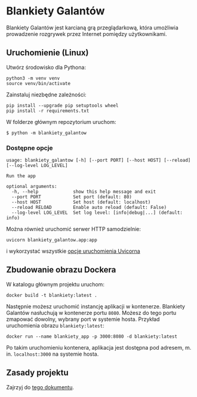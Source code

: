 # Blankiety Galantów

Blankiety Galantów jest karcianą grą przeglądarkową, która umożliwia prowadzenie rozgrywek przez Internet pomiędzy użytkownikami.

## Uruchomienie (Linux)
Utwórz środowisko dla Pythona:
```
python3 -m venv venv
source venv/bin/activate
```
Zainstaluj niezbędne zależności:
```
pip install --upgrade pip setuptools wheel
pip install -r requirements.txt
```
W folderze głównym repozytorium uruchom:
```
$ python -m blankiety_galantow
```

### Dostępne opcje
```
usage: blankiety_galantow [-h] [--port PORT] [--host HOST] [--reload] [--log-level LOG_LEVEL]

Run the app

optional arguments:
  -h, --help             show this help message and exit
  --port PORT            Set port (default: 80)
  --host HOST            Set host (default: localhost)
  --reload RELOAD        Enable auto reload (default: False)
  --log-level LOG_LEVEL  Set log level: [info|debug|...] (default: info)
```

Można również uruchomić serwer HTTP samodzielnie:
```
uvicorn blankiety_galantow.app:app
```
i wykorzystać wszystkie [opcje uruchomienia Uvicorna](https://www.uvicorn.org/deployment/)

## Zbudowanie obrazu Dockera

W katalogu głównym projektu uruchom:
```
docker build -t blankiety:latest .
```

Następnie możesz uruchomić instancję aplikacji w kontenerze. Blankiety Galantów nasłuchują w kontenerze portu `8080`. Możesz do tego portu zmapować dowolny, wybrany port w systemie hosta. Przykład uruchomienia obrazu `blankiety:latest`:
```
docker run --name blankiety_app -p 3000:8080 -d blankiety:latest
```
Po takim uruchomieniu kontenera, aplikacja jest dostępna pod adresem, m. in. `localhost:3000` na systemie hosta. 

## Zasady projektu
Zajrzyj do [tego dokumentu](CONTRIBUTING.md).
